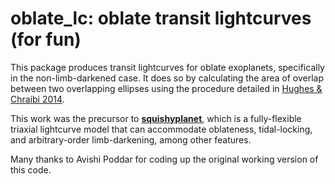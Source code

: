 # oblate_lc: oblate transit lightcurves (for fun)

This package produces transit lightcurves for oblate exoplanets, specifically in the non-limb-darkened case. It does so by calculating the area of overlap between two overlapping ellipses using the procedure detailed in [Hughes & Chraibi 2014](https://link.springer.com/article/10.1007/s00791-013-0214-3).

This work was the precursor to [**squishyplanet**](https://github.com/ben-cassese/squishyplanet), which is a fully-flexible triaxial lightcurve model that can accommodate oblateness, tidal-locking, and arbitrary-order limb-darkening, among other features.

Many thanks to Avishi Poddar for coding up the original working version of this code.
